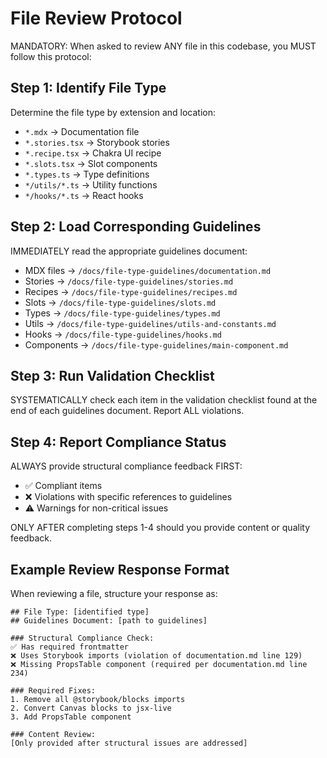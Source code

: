 # File Review Protocol

MANDATORY: When asked to review ANY file in this codebase, you MUST follow this
protocol:

## Step 1: Identify File Type

Determine the file type by extension and location:

- `*.mdx` → Documentation file
- `*.stories.tsx` → Storybook stories
- `*.recipe.tsx` → Chakra UI recipe
- `*.slots.tsx` → Slot components
- `*.types.ts` → Type definitions
- `*/utils/*.ts` → Utility functions
- `*/hooks/*.ts` → React hooks

## Step 2: Load Corresponding Guidelines

IMMEDIATELY read the appropriate guidelines document:

- MDX files → `/docs/file-type-guidelines/documentation.md`
- Stories → `/docs/file-type-guidelines/stories.md`
- Recipes → `/docs/file-type-guidelines/recipes.md`
- Slots → `/docs/file-type-guidelines/slots.md`
- Types → `/docs/file-type-guidelines/types.md`
- Utils → `/docs/file-type-guidelines/utils-and-constants.md`
- Hooks → `/docs/file-type-guidelines/hooks.md`
- Components → `/docs/file-type-guidelines/main-component.md`

## Step 3: Run Validation Checklist

SYSTEMATICALLY check each item in the validation checklist found at the end of
each guidelines document. Report ALL violations.

## Step 4: Report Compliance Status

ALWAYS provide structural compliance feedback FIRST:

- ✅ Compliant items
- ❌ Violations with specific references to guidelines
- ⚠️ Warnings for non-critical issues

ONLY AFTER completing steps 1-4 should you provide content or quality feedback.


## Example Review Response Format

When reviewing a file, structure your response as:

```
## File Type: [identified type]
## Guidelines Document: [path to guidelines]

### Structural Compliance Check:
✅ Has required frontmatter
❌ Uses Storybook imports (violation of documentation.md line 129)
❌ Missing PropsTable component (required per documentation.md line 234)

### Required Fixes:
1. Remove all @storybook/blocks imports
2. Convert Canvas blocks to jsx-live
3. Add PropsTable component

### Content Review:
[Only provided after structural issues are addressed]
```
